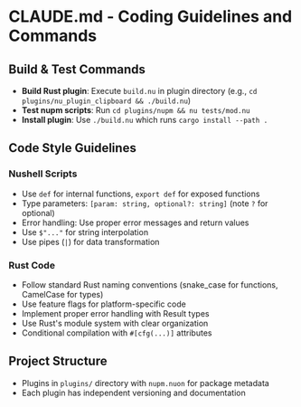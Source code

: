 # CLAUDE.md - Coding Guidelines and Commands

## Build & Test Commands
- **Build Rust plugin**: Execute `build.nu` in plugin directory (e.g., `cd plugins/nu_plugin_clipboard && ./build.nu`)
- **Test nupm scripts**: Run `cd plugins/nupm && nu tests/mod.nu`
- **Install plugin**: Use `./build.nu` which runs `cargo install --path .`

## Code Style Guidelines

### Nushell Scripts
- Use `def` for internal functions, `export def` for exposed functions
- Type parameters: `[param: string, optional?: string]` (note `?` for optional)
- Error handling: Use proper error messages and return values
- Use `$"..."` for string interpolation
- Use pipes (`|`) for data transformation

### Rust Code
- Follow standard Rust naming conventions (snake_case for functions, CamelCase for types)
- Use feature flags for platform-specific code
- Implement proper error handling with Result types
- Use Rust's module system with clear organization
- Conditional compilation with `#[cfg(...)]` attributes

## Project Structure
- Plugins in `plugins/` directory with `nupm.nuon` for package metadata
- Each plugin has independent versioning and documentation